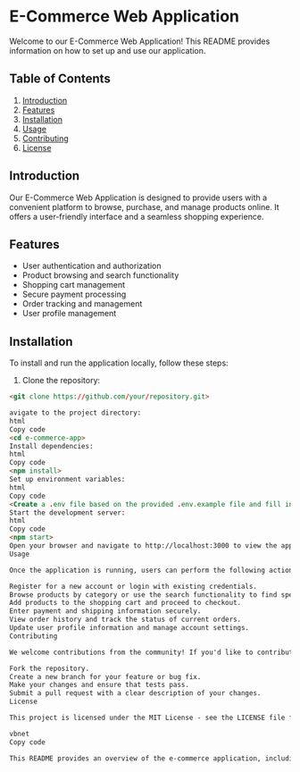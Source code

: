 # E-Commerce Web Application

Welcome to our E-Commerce Web Application! This README provides information on how to set up and use our application.

## Table of Contents

1. [Introduction](#introduction)
2. [Features](#features)
3. [Installation](#installation)
4. [Usage](#usage)
5. [Contributing](#contributing)
6. [License](#license)

## Introduction

Our E-Commerce Web Application is designed to provide users with a convenient platform to browse, purchase, and manage products online. It offers a user-friendly interface and a seamless shopping experience.

## Features

- User authentication and authorization
- Product browsing and search functionality
- Shopping cart management
- Secure payment processing
- Order tracking and management
- User profile management

## Installation

To install and run the application locally, follow these steps:

1. Clone the repository:

```html
<git clone https://github.com/your/repository.git>

avigate to the project directory:
html
Copy code
<cd e-commerce-app>
Install dependencies:
html
Copy code
<npm install>
Set up environment variables:
html
Copy code
<Create a .env file based on the provided .env.example file and fill in the necessary configuration details.>
Start the development server:
html
Copy code
<npm start>
Open your browser and navigate to http://localhost:3000 to view the application.
Usage

Once the application is running, users can perform the following actions:

Register for a new account or login with existing credentials.
Browse products by category or use the search functionality to find specific items.
Add products to the shopping cart and proceed to checkout.
Enter payment and shipping information securely.
View order history and track the status of current orders.
Update user profile information and manage account settings.
Contributing

We welcome contributions from the community! If you'd like to contribute to the development of our E-Commerce Web Application, please follow these guidelines:

Fork the repository.
Create a new branch for your feature or bug fix.
Make your changes and ensure that tests pass.
Submit a pull request with a clear description of your changes.
License

This project is licensed under the MIT License - see the LICENSE file for details.

vbnet
Copy code

This README provides an overview of the e-commerce application, including its features, installation instructions, usage guidelines, contribution guidelines, and licensing information. Each section is structured using Markdown syntax, which is commonly used for documentation files like READMEs.















